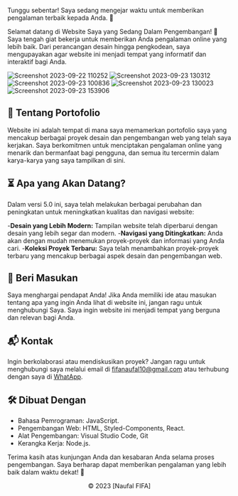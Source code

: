 Tunggu sebentar! Saya sedang mengejar waktu untuk memberikan pengalaman terbaik kepada Anda. 🚀

Selamat datang di Website Saya yang Sedang Dalam Pengembangan! 🌟
Saya tengah giat bekerja untuk memberikan Anda pengalaman online yang lebih baik. Dari perancangan desain hingga pengkodean, saya mengupayakan agar website ini menjadi tempat yang informatif dan interaktif bagi Anda.

![Screenshot 2023-09-22 110252](https://github.com/fifovalle/WEBSITE-PORTOFOLIO-PRIBADI-VERSI-5.0/assets/90078068/e7da2abe-59e2-4b3a-9672-2c54c5d44d37)
![Screenshot 2023-09-23 130312](https://github.com/fifovalle/WEBSITE-PORTOFOLIO-PRIBADI-VERSI-5.0/assets/90078068/969b8a8b-099d-4236-9a94-3795c779241d)
![Screenshot 2023-09-23 100836](https://github.com/fifovalle/WEBSITE-PORTOFOLIO-PRIBADI-VERSI-5.0/assets/90078068/6782a936-d013-44c6-9ccc-4931b58dcd27)
![Screenshot 2023-09-23 130023](https://github.com/fifovalle/WEBSITE-PORTOFOLIO-PRIBADI-VERSI-5.0/assets/90078068/6271f733-9b25-4d50-8822-1610cafe7c52)
![Screenshot 2023-09-23 153906](https://github.com/fifovalle/WEBSITE-PORTOFOLIO-PRIBADI-VERSI-5.0/assets/90078068/411a19c3-80d2-444a-b6bb-1a502b5392af)

## 🤔 Tentang Portofolio

Website ini adalah tempat di mana saya memamerkan portofolio saya yang mencakup berbagai proyek desain dan pengembangan web yang telah saya kerjakan. Saya berkomitmen untuk menciptakan pengalaman online yang menarik dan bermanfaat bagi pengguna, dan semua itu tercermin dalam karya-karya yang saya tampilkan di sini.

## ⏳ Apa yang Akan Datang?

Dalam versi 5.0 ini, saya telah melakukan berbagai perubahan dan peningkatan untuk meningkatkan kualitas dan navigasi website:

-**Desain yang Lebih Modern:** Tampilan website telah diperbarui dengan desain yang lebih segar dan modern. -**Navigasi yang Ditingkatkan:** Anda akan dengan mudah menemukan proyek-proyek dan informasi yang Anda cari. -**Koleksi Proyek Terbaru:** Saya telah menambahkan proyek-proyek terbaru yang mencakup berbagai aspek desain dan pengembangan web.

## 💬 Beri Masukan

Saya menghargai pendapat Anda! Jika Anda memiliki ide atau masukan tentang apa yang ingin Anda lihat di website ini, jangan ragu untuk menghubungi Saya. Saya ingin website ini menjadi tempat yang berguna dan relevan bagi Anda.

## 📬 Kontak

Ingin berkolaborasi atau mendiskusikan proyek? Jangan ragu untuk menghubungi saya melalui email di [fifanaufal10@gmail.com](mailto:fifanaufal10@gmail.com) atau terhubung dengan saya di [WhatApp](https://wa.me/+6281223652490).

## 🛠️ Dibuat Dengan

- Bahasa Pemrograman: JavaScript.
- Pengembangan Web: HTML, Styled-Components, React.
- Alat Pengembangan: Visual Studio Code, Git
- Kerangka Kerja: Node.js.

Terima kasih atas kunjungan Anda dan kesabaran Anda selama proses pengembangan. Saya berharap dapat memberikan pengalaman yang lebih baik dalam waktu dekat! 🙌

<div align="center">
  &copy; 2023 [Naufal FIFA]
</div>
